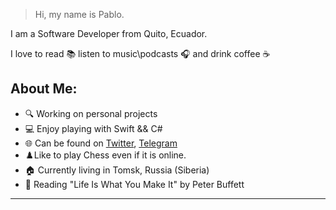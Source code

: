 > Hi, my name is Pablo.

I am a Software Developer from Quito, Ecuador.

I love to read 📚 listen to music\podcasts 🎧 and drink coffee ☕️

## About Me:
- 🔍 Working on personal projects
- 💻 Enjoy playing with Swift && C#
- 🌐 Can be found on [Twitter](https://twitter.com/pablinme), [Telegram](https://t.me/pablinme)
- ♟️Like to play Chess even if it is online.
- 🏠 Currently living in Tomsk, Russia (Siberia)
- 📖 Reading "Life Is What You Make It" by Peter Buffett

------

<!--  [Blog RSS](https://pableins.com/feed/)  -->

<!--  ![Pablo's github stats](https://github-readme-stats.vercel.app/api?username=pablinme&show_icons=true&count_private=true&hide=issues,prs)  -->

